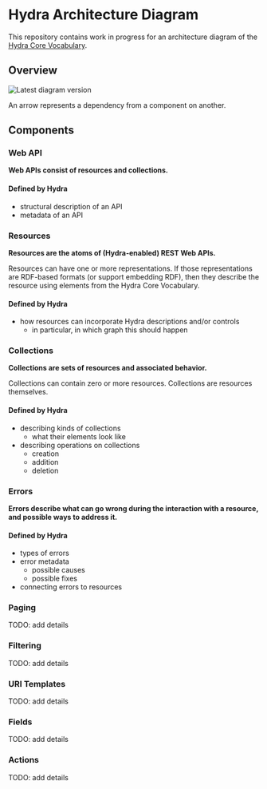 # Hydra Architecture Diagram

This repository contains work in progress for an architecture diagram of the [Hydra Core Vocabulary](http://www.hydra-cg.com/spec/latest/core/).

## Overview

![Latest diagram version](https://rubenverborgh.github.io/Hydra-Architecture-Diagram/hydra-architecture-diagram.svg)

An arrow represents a dependency from a component on another.

## Components

### Web API
**Web APIs consist of resources and collections.**

#### Defined by Hydra
- structural description of an API
- metadata of an API

### Resources
**Resources are the atoms of (Hydra-enabled) REST Web APIs.**

Resources can have one or more representations.
If those representations are RDF-based formats (or support embedding RDF),
then they describe the resource using elements from the Hydra Core Vocabulary.

#### Defined by Hydra
- how resources can incorporate Hydra descriptions and/or controls
    - in particular, in which graph this should happen

### Collections
**Collections are sets of resources and associated behavior.**

Collections can contain zero or more resources.
Collections are resources themselves.

#### Defined by Hydra
- describing kinds of collections
    - what their elements look like
- describing operations on collections
    - creation
    - addition
    - deletion

### Errors
**Errors describe what can go wrong during the interaction with a resource,
and possible ways to address it.**

#### Defined by Hydra
- types of errors 
- error metadata
    - possible causes
    - possible fixes
- connecting errors to resources

### Paging
TODO: add details

### Filtering
TODO: add details

### URI Templates
TODO: add details

### Fields
TODO: add details

### Actions
TODO: add details
